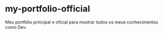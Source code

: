 # my-portfolio-official
Meu portfólio principal e oficial para mostrar todos os meus conhecimentos como Dev.
